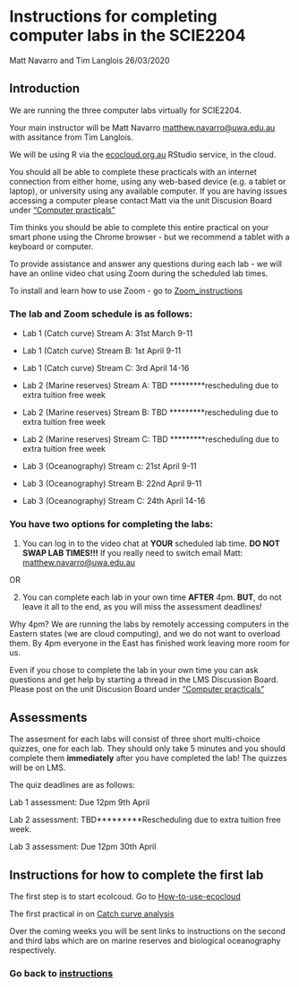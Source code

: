 Instructions for completing computer labs in the SCIE2204
================
Matt Navarro and Tim Langlois
26/03/2020

## Introduction

We are running the three computer labs virtually for SCIE2204.

Your main instructor will be Matt Navarro <matthew.navarro@uwa.edu.au>
with assitance from Tim Langlois.

We will be using R via the
[ecocloud.org.au](https://app.ecocloud.org.au/) RStudio service, in the
cloud.

You should all be able to complete these practicals with an internet
connection from either home, using any web-based device (e.g. a tablet
or laptop), or university using any available computer. If you are
having issues accessing a computer please contact Matt via the unit
Discusion Board under [“Computer
practicals”](https://lms.uwa.edu.au/webapps/discussionboard/do/forum?action=list_threads&course_id=_51767_1&nav=discussion_board_entry&conf_id=_214217_1&forum_id=_232476_1)

Tim thinks you should be able to complete this entire practical on your
smart phone using the Chrome browser - but we recommend a tablet with a
keyboard or computer.

To provide assistance and answer any questions during each lab - we will
have an online video chat using Zoom during the scheduled lab times.

To install and learn how to use Zoom - go to
[Zoom\_instructions](https://github.com/UWA-SCIE2204-Marine-Systems/1-instructions/blob/master/2-zoom-instructions.md)

### The lab and Zoom schedule is as follows:

  - Lab 1 (Catch curve) Stream A: 31st March 9-11

  - Lab 1 (Catch curve) Stream B: 1st April 9-11

  - Lab 1 (Catch curve) Stream C: 3rd April 14-16

  - Lab 2 (Marine reserves) Stream A: TBD \*\*\*\*\*\*\*\*\*rescheduling
    due to extra tuition free week

  - Lab 2 (Marine reserves) Stream B: TBD \*\*\*\*\*\*\*\*\*rescheduling
    due to extra tuition free week

  - Lab 2 (Marine reserves) Stream C: TBD \*\*\*\*\*\*\*\*\*rescheduling
    due to extra tuition free week

  - Lab 3 (Oceanography) Stream c: 21st April 9-11

  - Lab 3 (Oceanography) Stream B: 22nd April 9-11

  - Lab 3 (Oceanography) Stream C: 24th April 14-16

### You have two options for completing the labs:

1.  You can log in to the video chat at **YOUR** scheduled lab time.
    **DO NOT SWAP LAB TIMES\!\!\!** If you really need to switch email
    Matt: <matthew.navarro@uwa.edu.au>

OR

2.  You can complete each lab in your own time **AFTER** 4pm. **BUT**,
    do not leave it all to the end, as you will miss the assessment
    deadlines\!

Why 4pm? We are running the labs by remotely accessing computers in the
Eastern states (we are cloud computing), and we do not want to overload
them. By 4pm everyone in the East has finished work leaving more room
for us.

Even if you chose to complete the lab in your own time you can ask
questions and get help by starting a thread in the LMS Discussion Board.
Please post on the unit Discusion Board under [“Computer
practicals”](https://lms.uwa.edu.au/webapps/discussionboard/do/forum?action=list_threads&course_id=_51767_1&nav=discussion_board_entry&conf_id=_214217_1&forum_id=_232476_1)

## Assessments

The assesment for each labs will consist of three short multi-choice
quizzes, one for each lab. They should only take 5 minutes and you
should complete them **immediately** after you have completed the lab\!
The quizzes will be on LMS.

The quiz deadlines are as follows:

Lab 1 assessment: Due 12pm 9th April

Lab 2 assessment: TBD\*\*\*\*\*\*\*\*\*Rescheduling due to extra tuition
free week.

Lab 3 assessment: Due 12pm 30th April

## Instructions for how to complete the first lab

The first step is to start ecolcoud. Go to
[How-to-use-ecocloud](https://github.com/UWA-SCIE2204-Marine-Systems/1-instructions/blob/master/3-how-to-use-ecocloud.md)

The first practical in on [Catch curve
analysis](https://github.com/UWA-SCIE2204-Marine-Systems/Catch-curve/blob/master/CatchCurveMarkdown.md)

Over the coming weeks you will be sent links to instructions on the
second and third labs which are on marine reserves and biological
oceanography respectively.

### Go back to [instructions](https://github.com/UWA-SCIE2204-Marine-Systems/1-instructions/blob/master/README.md)
